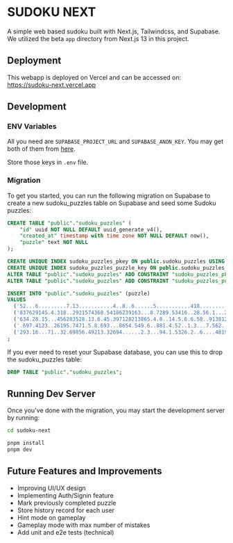 # SUDOKU NEXT

A simple web based sudoku built with Next.js, Tailwindcss, and Supabase.
We utilized the beta `app` directory from Next.js 13 in this project.

## Deployment

This webapp is deployed on Vercel and can be accessed on: https://sudoku-next.vercel.app

## Development

### ENV Variables

All you need are `SUPABASE_PROJECT_URL` and `SUPABASE_ANON_KEY`. You may get both of them from [here](https://app.supabase.com/project/_/settings/general).

Store those keys in `.env` file.

### Migration

To get you started, you can run the following migration on Supabase to create a new sudoku_puzzles table on Supabase and seed some Sudoku puzzles:

```sql
CREATE TABLE "public"."sudoku_puzzles" (
    "id" uuid NOT NULL DEFAULT uuid_generate_v4(),
    "created_at" timestamp with time zone NOT NULL DEFAULT now(),
    "puzzle" text NOT NULL
);

CREATE UNIQUE INDEX sudoku_puzzles_pkey ON public.sudoku_puzzles USING btree (id);
CREATE UNIQUE INDEX sudoku_puzzles_puzzle_key ON public.sudoku_puzzles USING btree (puzzle);
ALTER TABLE "public"."sudoku_puzzles" ADD CONSTRAINT "sudoku_puzzles_pkey" PRIMARY KEY USING INDEX "sudoku_puzzles_pkey";
ALTER TABLE "public"."sudoku_puzzles" ADD CONSTRAINT "sudoku_puzzles_puzzle_key" UNIQUE USING INDEX "sudoku_puzzles_puzzle_key";

INSERT INTO "public"."sudoku_puzzles" (puzzle)
VALUES
  ('52...6.........7.13...........4..8..6......5...........418.........3..2...87.....'),
  ('837629145.4.318..2921574368.54186239163...8.7289.53416..28.56.1...241..3318967524'),
  ('634.28.15...456283528.13.6.45.397128213865.4.8..14.5.6.6.58..91381279654945631872'),
  ('.697.4123..26195.7471.5.8.693...8654.549.6..881.4.52..1.3...7.562..47.817985.1432'),
  ('293.16...71..32.69856.49213.32694......2.3...94.1.5326.2..6....481957..2....2...5')
;
```

If you ever need to reset your Supabase database, you can use this to drop the sudoku_puzzles table:

```sql
DROP TABLE "public"."sudoku_puzzles";
```

## Running Dev Server

Once you've done with the migration, you may start the development server by running:

```bash
cd sudoku-next

pnpm install
pnpm dev
```

## Future Features and Improvements

- Improving UI/UX design
- Implementing Auth/Signin feature
- Mark previously completed puzzle
- Store history record for each user
- Hint mode on gameplay
- Gameplay mode with max number of mistakes
- Add unit and e2e tests (technical)
